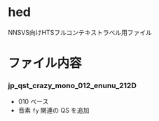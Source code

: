 # hed

NNSVS向けHTSフルコンテキストラベル用ファイル



# ファイル内容

### jp_qst_crazy_mono_012_enunu_212D

- 010 ベース
- 音素 `fy` 関連の QS を追加

